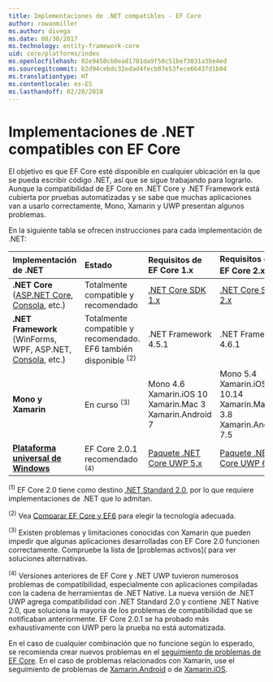 ```yaml
---
title: Implementaciones de .NET compatibles - EF Core
author: rowanmiller
ms.author: divega
ms.date: 08/30/2017
ms.technology: entity-framework-core
uid: core/platforms/index
ms.openlocfilehash: 02e9450cb0ead1701da9f58c51bef3031a3be4ed
ms.sourcegitcommit: b2d94cebdc32edad4fecb07e53fece66437d1b04
ms.translationtype: HT
ms.contentlocale: es-ES
ms.lasthandoff: 02/28/2018
---
```

# <a name="net-implementations-supported-by-ef-core"></a>Implementaciones de .NET compatibles con EF Core

El objetivo es que EF Core esté disponible en cualquier ubicación en la que se pueda escribir código .NET, así que se sigue trabajando para lograrlo. Aunque la compatibilidad de EF Core en .NET Core y .NET Framework está cubierta por pruebas automatizadas y se sabe que muchas aplicaciones van a usarlo correctamente, Mono, Xamarin y UWP presentan algunos problemas.

En la siguiente tabla se ofrecen instrucciones para cada implementación de .NET:

| Implementación de .NET                                                                                                  | Estado                                                             | Requisitos de EF Core 1.x                                                                                | Requisitos de EF Core 2.x <sup>(1)</sup>                                                                 |
|:---------------------------------------------------------------------------------------------------------------------|:-------------------------------------------------------------------|:--------------------------------------------------------------------------------------------------------|:--------------------------------------------------------------------------------------------------------|
| **.NET Core** ([ASP.NET Core](../get-started/aspnetcore/index.md), [Consola](../get-started/netcore/index.md), etc.) | Totalmente compatible y recomendado                                    | [.NET Core SDK 1.x](https://www.microsoft.com/net/core/)                                                | [.NET Core SDK 2.x](https://www.microsoft.com/net/core/)                                                |
| **.NET Framework** (WinForms, WPF, ASP.NET, [Consola](../get-started/full-dotnet/index.md), etc.)                    | Totalmente compatible y recomendado. EF6 también disponible <sup>(2)</sup> | .NET Framework 4.5.1                                                                                    | .NET Framework 4.6.1                                                                                    |
| **Mono y Xamarin**                                                                                                   | En curso <sup>(3)</sup>                                         | Mono 4.6 <br/> Xamarin.iOS 10 <br/> Xamarin.Mac 3 <br/> Xamarin.Android 7                               | Mono 5.4 <br/> Xamarin.iOS 10.14 <br/> Xamarin.Mac 3.8 <br/> Xamarin.Android 7.5                        |
| [**Plataforma universal de Windows**](../get-started/uwp/index.md)                                                        | EF Core 2.0.1 recomendado <sup>(4)</sup>                           | [Paquete .NET Core UWP 5.x](https://www.nuget.org/packages/Microsoft.NETCore.UniversalWindowsPlatform/) | [Paquete .NET Core UWP 6.x](https://www.nuget.org/packages/Microsoft.NETCore.UniversalWindowsPlatform/) |

<sup>(1)</sup> EF Core 2.0 tiene como destino [.NET Standard 2.0](https://docs.microsoft.com/dotnet/standard/net-standard), por lo que requiere implementaciones de .NET que lo admitan.

<sup>(2)</sup> Vea [Comparar EF Core y EF6](../../efcore-and-ef6/index.md) para elegir la tecnología adecuada.

<sup>(3)</sup> Existen problemas y limitaciones conocidas con Xamarin que pueden impedir que algunas aplicaciones desarrolladas con EF Core 2.0 funcionen correctamente. Compruebe la lista de [problemas activos]([](https://github.com/aspnet/entityframeworkCore/issues?q=is%3Aopen+is%3Aissue+label%3Aarea-xamarin) para ver soluciones alternativas.

<sup>(4)</sup> Versiones anteriores de EF Core y .NET UWP tuvieron numerosos problemas de compatibilidad, especialmente con aplicaciones compiladas con la cadena de herramientas de .NET Native. La nueva versión de .NET UWP agrega compatibilidad con .NET Standard 2.0 y contiene .NET Native 2.0, que soluciona la mayoría de los problemas de compatibilidad que se notificaban anteriormente. EF Core 2.0.1 se ha probado más exhaustivamente con UWP pero la prueba no está automatizada.

En el caso de cualquier combinación que no funcione según lo esperado, se recomienda crear nuevos problemas en el [seguimiento de problemas de EF Core](https://github.com/aspnet/entityframeworkcore/issues/new). En el caso de problemas relacionados con Xamarin, use el seguimiento de problemas de [Xamarin.Android](https://github.com/xamarin/xamarin-android/issues/new) o de [Xamarin.iOS](https://github.com/xamarin/xamarin-macios/issues/new).

